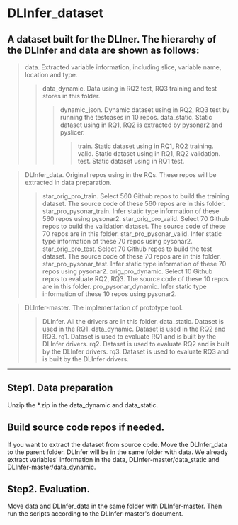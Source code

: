 # DLInfer_dataset
A dataset built for the DLIner. The hierarchy of the DLInfer and data are shown as follows:
---

>data. Extracted variable information, including slice, variable name, location and type.
>>data_dynamic. Data using in RQ2 test, RQ3 training and test stores in this folder.
>>>dynamic_json. Dynamic dataset using in RQ2, RQ3 test by running the testcases in 10 repos.
>>>data_static. Static dataset using in RQ1, RQ2 is extracted by pysonar2 and pyslicer.
>>>>train. Static dataset using in RQ1, RQ2 training.
>>>>valid. Static dataset using in RQ1, RQ2 validation.
>>>>test. Static dataset using in RQ1 test.

>DLInfer_data. Original repos using in the RQs. These repos will be extracted in data preparation.
>>star_orig_pro_train. Select 560 Github repos to build the training dataset. The source code of these 560 repos are in this folder.
>>star_pro_pysonar_train. Infer static type information of these 560 repos using pysonar2.
>>star_orig_pro_valid. Select 70 Github repos to build the validation dataset. The source code of these 70 repos are in this folder.
>>star_pro_pysonar_valid. Infer static type information of these 70 repos using pysonar2.
>>star_orig_pro_test. Select 70 Github repos to build the test dataset. The source code of these 70 repos are in this folder.
>>star_pro_pysonar_test. Infer static type information of these 70 repos using pysonar2.
>>orig_pro_dynamic. Select 10 Github repos to evaluate RQ2, RQ3. The source code of these 10 repos are in this folder.
>>pro_pysonar_dynamic. Infer static type information of these 10 repos using pysonar2.

> DLInfer-master. The implementation of prototype tool.
>>DLInfer. All the drivers are in this folder.
>>data_static. Dataset is used in the RQ1.
>>data_dynamic. Dataset is used in the RQ2 and RQ3.
>>rq1. Dataset is used to evaluate RQ1 and is built by the DLInfer drivers.
>>rq2. Dataset is used to evaluate RQ2 and is built by the DLInfer drivers.
>>rq3. Dataset is used to evaluate RQ3 and is built by the DLInfer drivers.
---
## Step1. Data preparation
Unzip the *.zip in the data_dynamic and data_static. 

## Build source code repos if needed.
If you want to extract the dataset from source code. Move the DLInfer_data to the parent folder. DLInfer will be in the same folder with data. We already extract variables' information in the data, DLInfer-master/data_static and DLInfer-master/data_dynamic.
## Step2. Evaluation.
Move data and DLInfer_data in the same folder with DLInfer-master. Then run the scripts according to the DLInfer-master's document.

